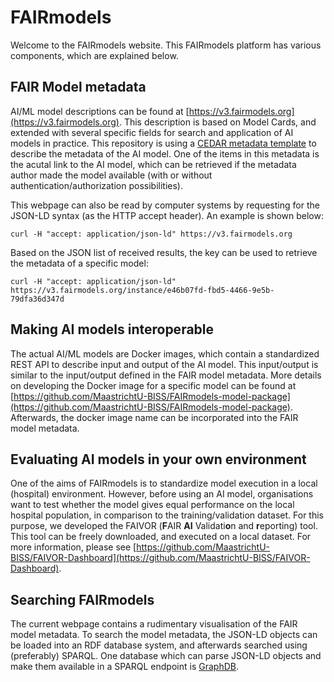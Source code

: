 # FAIRmodels

Welcome to the FAIRmodels website. This FAIRmodels platform has various components, which are explained below.

## FAIR Model metadata
AI/ML model descriptions can be found at [https://v3.fairmodels.org](https://v3.fairmodels.org). This description is based on Model Cards, and extended with several specific fields for search and application of AI models in practice. This repository is using a [CEDAR metadata template](https://cedar.metadatacenter.org/) to describe the metadata of the AI model. One of the items in this metadata is the acutal link to the AI model, which can be retrieved if the metadata author made the model available (with or without authentication/authorization possibilities).

This webpage can also be read by computer systems by requesting for the JSON-LD syntax (as the HTTP accept header). An example is shown below:
```
curl -H "accept: application/json-ld" https://v3.fairmodels.org
```

Based on the JSON list of received results, the key can be used to retrieve the metadata of a specific model:

```
curl -H "accept: application/json-ld" https://v3.fairmodels.org/instance/e46b07fd-fbd5-4466-9e5b-79dfa36d347d
```

## Making AI models interoperable
The actual AI/ML models are Docker images, which contain a standardized REST API to describe input and output of the AI model. This input/output is similar to the input/output defined in the FAIR model metadata. More details on developing the Docker image for a specific model can be found at [https://github.com/MaastrichtU-BISS/FAIRmodels-model-package](https://github.com/MaastrichtU-BISS/FAIRmodels-model-package). Afterwards, the docker image name can be incorporated into the FAIR model metadata.

## Evaluating AI models in your own environment
One of the aims of FAIRmodels is to standardize model execution in a local (hospital) environment. However, before using an AI model, organisations want to test whether the model gives equal performance on the local hospital population, in comparison to the training/validation dataset.
For this purpose, we developed the FAIVOR (**F**AIR **AI** Validati**o**n and **r**eporting) tool. This tool can be freely downloaded, and executed on a local dataset. For more information, please see [https://github.com/MaastrichtU-BISS/FAIVOR-Dashboard](https://github.com/MaastrichtU-BISS/FAIVOR-Dashboard).

## Searching FAIRmodels
The current webpage contains a rudimentary visualisation of the FAIR model metadata. To search the model metadata, the JSON-LD objects can be loaded into an RDF database system, and afterwards searched using (preferably) SPARQL. One database which can parse JSON-LD objects and make them available in a SPARQL endpoint is [GraphDB](https://www.ontotext.com/products/graphdb/).